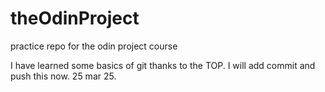 # theOdinProject
practice repo for the odin project course

I have learned some basics of git thanks to the TOP.
I will add commit and push this now. 25 mar 25.